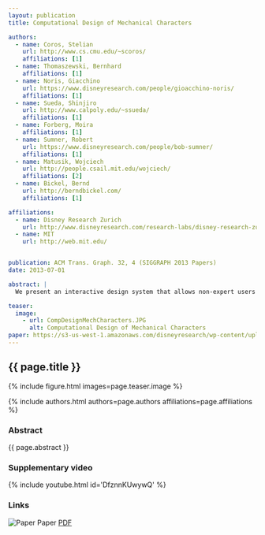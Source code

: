 ```yaml
---
layout: publication
title: Computational Design of Mechanical Characters

authors: 
  - name: Coros, Stelian
    url: http://www.cs.cmu.edu/~scoros/
    affiliations: [1]
  - name: Thomaszewski, Bernhard
    affiliations: [1]
  - name: Noris, Giacchino
    url: https://www.disneyresearch.com/people/gioacchino-noris/
    affiliations: [1]
  - name: Sueda, Shinjiro
    url: http://www.calpoly.edu/~ssueda/
    affiliations: [1]
  - name: Forberg, Moira
    affiliations: [1]	
  - name: Sumner, Robert
    url: https://www.disneyresearch.com/people/bob-sumner/
    affiliations: [1]
  - name: Matusik, Wojciech
    url: http://people.csail.mit.edu/wojciech/
    affiliations: [2]
  - name: Bickel, Bernd
    url: http://berndbickel.com/
    affiliations: [1]	

affiliations:
  - name: Disney Research Zurich
    url: http://www.disneyresearch.com/research-labs/disney-research-zurich/
  - name: MIT
    url: http://web.mit.edu/


publication: ACM Trans. Graph. 32, 4 (SIGGRAPH 2013 Papers)
date: 2013-07-01

abstract: |
  We present an interactive design system that allows non-expert users to create animated mechanical characters. Given an articulated character as input, the user iteratively creates an animation by sketching motion curves indicating how different parts of the character should move. For each motion curve, our framework creates an optimized mechanism that reproduces it as closely as possible. The resulting mechanisms are attached to the character and then connected to each other using gear trains, which are created in a semi-automated fashion. The mechanical assemblies generated with our system can be driven with a single input driver, such as a hand-operated crank or an electric motor, and they can be fabricated using rapid prototyping devices. We demonstrate the versatility of our approach by designing a wide range of mechanical characters, several of which we manufactured using 3D printing. While our pipeline is designed for characters driven by planar mechanisms, significant parts of it extend directly to non-planar mechanisms, allowing us to create characters with compelling 3D motions.

teaser:
  image:
    - url: CompDesignMechCharacters.JPG
      alt: Computational Design of Mechanical Characters
paper: https://s3-us-west-1.amazonaws.com/disneyresearch/wp-content/uploads/20140804211255/CDMC1.pdf
---
```


## {{ page.title }}

{% include figure.html images=page.teaser.image %}

{% include authors.html authors=page.authors affiliations=page.affiliations %}

### Abstract

{{ page.abstract }}

### Supplementary video

{% include youtube.html id='DfznnKUwywQ' %}

### Links

![Paper](paper.jpg) Paper [PDF]({{page.paper}})